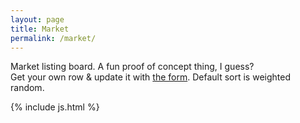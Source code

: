 ```yaml
---
layout: page
title: Market
permalink: /market/
---
```

<p>Market listing board. A fun proof of concept thing, I guess? <br/> Get your own row & update it with <a href="https://forms.gle/auuD6fUSLtePDNfT6" target="_blank">the form</a>. Default sort is weighted random.</p>
<div id="table-container" class="table-dark"></div>

{% include js.html %}
<script src="//cdn.datatables.net/plug-ins/1.11.3/sorting/time.js"></script>
<script>
  function imageInsert(link){
    if (link)
      return "<img style='max-height:400px' src='" + link + "' alt='market listing image'>";
    else
      return "";
  }
  CsvToHtmlTable.init({
    csv_path: 'https://docs.google.com/spreadsheets/d/1gs7uBMihI0tIb3P0JeEXOyaMZLfS6cUpEzlPBx5jqLg/export?format=csv', 
    element: 'table-container', 
    allow_download: false,
    csv_options: {separator: ',', delimiter: '"'},
    datatables_options: {
      "paging": false, 
      "order": [[5,'asc']],
      "autoWidth": false,
      "columns": [
        { "width": "15%" }, // Username
        { "width": "15%" }, // Discord
        { "width": "30%" }, // Image
        { "width": "30%" }, // Text
        { "width": "10%" }, // Last Updated
        { "width": "0%" } // random thing
      ],
      "columnDefs": [
        { type: 'time-uni', targets: 4 },
        { visible: false, targets: 5 }
      ]
    },
    custom_formatting: [[2, imageInsert]]
  });
</script>

